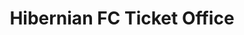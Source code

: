 ---
title: "Hibernian FC Ticket Office"
url: /edinburgh/hibernian-fc-ticket-office/
shop: ticket
---